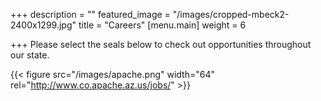 +++
description = ""
featured_image = "/images/cropped-mbeck2-2400x1299.jpg"
title = "Careers"
[menu.main]
weight = 6

+++
Please select the seals below to check out opportunities throughout our state.

{{< figure src="/images/apache.png" width="64" rel="http://www.co.apache.az.us/jobs/" >}}